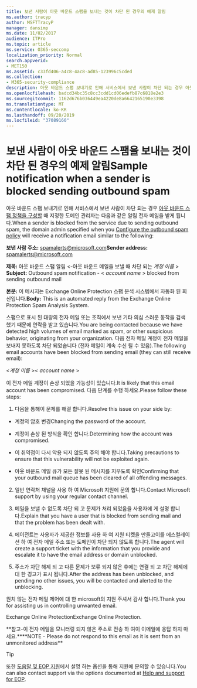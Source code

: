 ```yaml
---
title: 보낸 사람이 아웃 바운드 스팸을 보내는 것이 차단 된 경우의 예제 알림
ms.author: tracyp
author: MSFTTracyP
manager: dansimp
ms.date: 11/02/2017
audience: ITPro
ms.topic: article
ms.service: O365-seccomp
localization_priority: Normal
search.appverid:
- MET150
ms.assetid: c33fd406-a4c8-4ac8-ad85-123996c5cded
ms.collection:
- M365-security-compliance
description: 아웃 바운드 스팸 보내기로 인해 서비스에서 보낸 사람이 차단 되는 경우 아웃 바운드 스팸 정책을 구성할 때 지정한 도메인 관리자는 다음과 같은 알림 전자 메일을 받게 됩니다.
ms.openlocfilehash: badcd34bc35c8cc3cdd1cd06edefb87c6818e2e3
ms.sourcegitcommit: 1162d676b036449ea4220de8a6642165190e3398
ms.translationtype: MT
ms.contentlocale: ko-KR
ms.lasthandoff: 09/20/2019
ms.locfileid: "37089160"
---
```

# <a name="sample-notification-when-a-sender-is-blocked-sending-outbound-spam"></a><span data-ttu-id="e6c41-103">보낸 사람이 아웃 바운드 스팸을 보내는 것이 차단 된 경우의 예제 알림</span><span class="sxs-lookup"><span data-stu-id="e6c41-103">Sample notification when a sender is blocked sending outbound spam</span></span>

<span data-ttu-id="e6c41-104">아웃 바운드 스팸 보내기로 인해 서비스에서 보낸 사람이 차단 되는 경우 [아웃 바운드 스팸 정책을 구성할](configure-the-outbound-spam-policy.md) 때 지정한 도메인 관리자는 다음과 같은 알림 전자 메일을 받게 됩니다.</span><span class="sxs-lookup"><span data-stu-id="e6c41-104">When a sender is blocked from the service due to sending outbound spam, the domain admin specified when you [Configure the outbound spam policy](configure-the-outbound-spam-policy.md) will receive a notification email similar to the following:</span></span> 
  
 <span data-ttu-id="e6c41-105">**보낸 사람 주소:** spamalerts@microsoft.com</span><span class="sxs-lookup"><span data-stu-id="e6c41-105">**Sender address:** spamalerts@microsoft.com</span></span> 
  
 <span data-ttu-id="e6c41-106">**제목:** 아웃 바운드 스팸 알림 \<-아웃 바운드 메일을 보낼 때 차단 되는 *계정 이름* \>    </span><span class="sxs-lookup"><span data-stu-id="e6c41-106">**Subject:** Outbound spam notification - \<  *account name*  \> blocked from sending outbound mail</span></span> 
  
 <span data-ttu-id="e6c41-107">**본문:** 이 메시지는 Exchange Online Protection 스팸 분석 시스템에서 자동화 된 회신입니다.</span><span class="sxs-lookup"><span data-stu-id="e6c41-107">**Body:** This is an automated reply from the Exchange Online Protection Spam Analysis System.</span></span> 
  
<span data-ttu-id="e6c41-108">스팸으로 표시 된 대량의 전자 메일 또는 조직에서 보낸 기타 의심 스러운 동작을 검색 했기 때문에 연락을 받고 있습니다.</span><span class="sxs-lookup"><span data-stu-id="e6c41-108">You are being contacted because we have detected high volumes of email marked as spam, or other suspicious behavior, originating from your organization.</span></span> <span data-ttu-id="e6c41-109">다음 전자 메일 계정이 전자 메일을 보내지 못하도록 차단 되었습니다 (전자 메일이 계속 수신 될 수 있음).</span><span class="sxs-lookup"><span data-stu-id="e6c41-109">The following email accounts have been blocked from sending email (they can still receive email):</span></span>
  
<span data-ttu-id="e6c41-110">\<*계정 이름*  \></span><span class="sxs-lookup"><span data-stu-id="e6c41-110">\< *account name*  \></span></span> 
  
<span data-ttu-id="e6c41-111">이 전자 메일 계정이 손상 되었을 가능성이 있습니다.</span><span class="sxs-lookup"><span data-stu-id="e6c41-111">It is likely that this email account has been compromised.</span></span> <span data-ttu-id="e6c41-112">다음 단계를 수행 하세요.</span><span class="sxs-lookup"><span data-stu-id="e6c41-112">Please follow these steps:</span></span>
  
1. <span data-ttu-id="e6c41-113">다음을 통해이 문제를 해결 합니다.</span><span class="sxs-lookup"><span data-stu-id="e6c41-113">Resolve this issue on your side by:</span></span>
    
  - <span data-ttu-id="e6c41-114">계정의 암호 변경</span><span class="sxs-lookup"><span data-stu-id="e6c41-114">Changing the password of the account.</span></span>
    
  - <span data-ttu-id="e6c41-115">계정이 손상 된 방식을 확인 합니다.</span><span class="sxs-lookup"><span data-stu-id="e6c41-115">Determining how the account was compromised.</span></span>
    
  - <span data-ttu-id="e6c41-116">이 취약점이 다시 악용 되지 않도록 주의 해야 합니다.</span><span class="sxs-lookup"><span data-stu-id="e6c41-116">Taking precautions to ensure that this vulnerability will not be exploited again.</span></span>
    
  - <span data-ttu-id="e6c41-117">아웃 바운드 메일 큐가 모든 잘못 된 메시지를 지우도록 확인</span><span class="sxs-lookup"><span data-stu-id="e6c41-117">Confirming that your outbound mail queue has been cleared of all offending messages.</span></span>
    
2. <span data-ttu-id="e6c41-118">일반 연락처 채널을 사용 하 여 Microsoft 지원에 문의 합니다.</span><span class="sxs-lookup"><span data-stu-id="e6c41-118">Contact Microsoft support by using your regular contact channel.</span></span>
    
3. <span data-ttu-id="e6c41-119">메일을 보낼 수 없도록 차단 되 고 문제가 처리 되었음을 사용자에 게 설명 합니다.</span><span class="sxs-lookup"><span data-stu-id="e6c41-119">Explain that you have a user that is blocked from sending mail and that the problem has been dealt with.</span></span>
    
4. <span data-ttu-id="e6c41-120">에이전트는 사용자가 제공한 정보를 사용 하 여 지원 티켓을 만들고이를 에스컬레이션 하 여 전자 메일 주소 또는 도메인이 차단 되지 않도록 합니다.</span><span class="sxs-lookup"><span data-stu-id="e6c41-120">The agent will create a support ticket with the information that you provide and escalate it to have the email address or domain unblocked.</span></span>
    
5. <span data-ttu-id="e6c41-121">주소가 차단 해제 되 고 다른 문제가 보류 되지 않은 후에는 연결 되 고 차단 해제에 대 한 경고가 표시 됩니다.</span><span class="sxs-lookup"><span data-stu-id="e6c41-121">After the address has been unblocked, and pending no other issues, you will be contacted and alerted to the unblocking.</span></span>
    
<span data-ttu-id="e6c41-122">원치 않는 전자 메일 제어에 대 한 microsoft의 지원 주셔서 감사 합니다.</span><span class="sxs-lookup"><span data-stu-id="e6c41-122">Thank you for assisting us in controlling unwanted email.</span></span>
  
<span data-ttu-id="e6c41-123">Exchange Online Protection</span><span class="sxs-lookup"><span data-stu-id="e6c41-123">Exchange Online Protection.</span></span>
  
<span data-ttu-id="e6c41-124">\*\*참고-이 전자 메일을 모니터링 되지 않은 주소로 전송 하 여이 이메일에 응답 하지 마세요.\*\*</span><span class="sxs-lookup"><span data-stu-id="e6c41-124">\*\*NOTE - Please do not respond to this email as it is sent from an unmonitored address\*\*</span></span>
  
> [!TIP]
> <span data-ttu-id="e6c41-125">또한 [도움말 및 EOP 지원](help-and-support-for-eop.md)에서 설명 하는 옵션을 통해 지원에 문의할 수 있습니다.</span><span class="sxs-lookup"><span data-stu-id="e6c41-125">You can also contact support via the options documented at [Help and support for EOP](help-and-support-for-eop.md).</span></span> 
  

